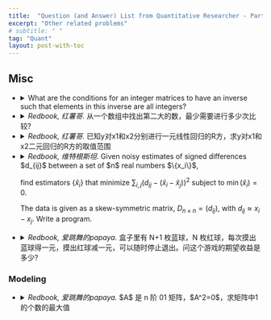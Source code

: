 ```yaml
---
title:  "Question (and Answer) List from Quantitative Researcher - Part 5. Others"
excerpt: "Other related problems"
# subtitle: " "
tag: "Quant"
layout: post-with-toc
---
```


<!-- template

- <details><summary><cite>Redbook, 爱跳舞的papaya.</cite>
  ...
  </summary>
  ...
  </details>

-->

## Misc

- <details><summary>What are the conditions for an integer matrices to have an inverse such that elements in this inverse are all integers?
  </summary>
  Sufficient and necessary condintion would be the determinant being $\pm1$.

  Easily for necessary, $\mathrm{det}(A^{-1}) = 1/\mathrm{det}(A)$.

  For sufficiency, note that by the adjugate matrix, we have $A^{-1} = \mathrm{det}(A)^{-1} \mathrm{adj}(A)$.
  </details>

- <details><summary><cite>Redbook, 红薯哥.</cite>
  从一个数组中找出第二大的数，最少需要进行多少次比较?
  </summary>
  ...
  </details>


- <details><summary><cite>Redbook, 红薯哥.</cite>
  已知y对x1和x2分别进行一元线性回归的R方，求y对x1和x2二元回归的R方的取值范围
  </summary>
  ...
  </details>


- <details><summary><cite>Redbook, 维特根斯坦.</cite>
  Given noisy estimates of signed differences $d_{ij}$ between a set of $n$ real numbers $\{x_i\}$,

  find estimators $\{\hat x_i\}$ that minimize $\sum_{i,j}(d_{ij}-(\hat x_i- \hat x_j))^2$ subject to $\min(\hat x_i) = 0$.

  The data is given as a skew-symmetric matrix, $D_{n\times n} = (d_{ij})$, with $d_{ij}\approx x_i - x_j$. Write a program.
  </summary>
  ...
  </details>


- <details><summary><cite>Redbook, 爱跳舞的papaya.</cite>
  盒子里有 N+1 枚蓝球，N 枚红球，每次摸出蓝球得一元，摸出红球减一元，可以随时停止退出。问这个游戏的期望收益是多少?
  </summary>
  ...
  </details>

### Modeling

- <details><summary><cite>Redbook, 爱跳舞的papaya.</cite>
  $A$ 是 n 阶 01 矩阵，$A^2=0$，求矩阵中1的个数的最大值
  </summary>
  Convert this problem to the connectivity of directed graphs.

  The condition requires any path found on the graph cannot have length greater than $1$.

  These means the graph is separated into two parts. The maximum number must be $\mathrm{floor}(n/2) * (n-\mathrm{floor}(n/2))$
  </details>

